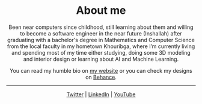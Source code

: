 <div align="center">
<h1>About me</h1>
<p>Been near computers since childhood, still learning about them and willing to become a software engineer in the near future (Inshallah) after graduating with a bachelor's degree in Mathematics and Computer Science from the local faculty in my hometown Khouribga, where I’m currently living and spending most of my time either studying, doing some 3D modeling and interior design or learning about AI and Machine Learning.</p>
<p>You can read my humble bio on <a href="https://www.achrafmansari.com/" target="_blank">my website</a> or you can check my designs on <a href="https://www.behance.net/itsachrafmansari" target="_blank">Behance</a>.</p>

***

<a href="https://www.achrafmansari.com/" target="_blank">Twitter</a> |
<a href="https://www.linkedin.com/in/itsachrafmansari/" target="_blank">LinkedIn</a> |
<a href="https://www.youtube.com/c/itsachrafmansari" target="_blank">YouTube</a>
</div>